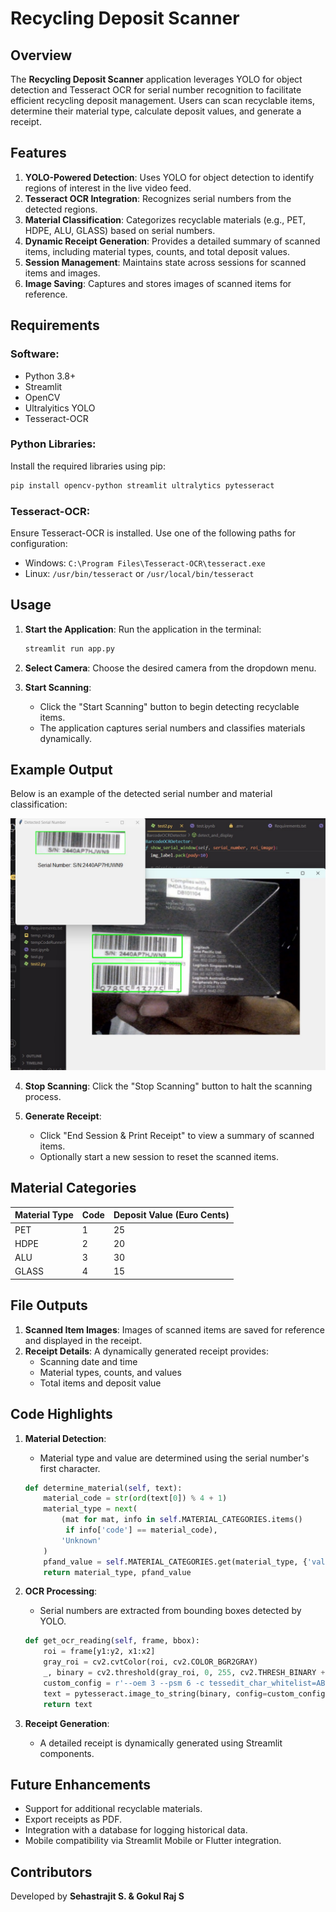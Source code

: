 # Recycling Deposit Scanner

## Overview
The **Recycling Deposit Scanner** application leverages YOLO for object detection and Tesseract OCR for serial number recognition to facilitate efficient recycling deposit management. Users can scan recyclable items, determine their material type, calculate deposit values, and generate a receipt.

## Features
1. **YOLO-Powered Detection**: Uses YOLO for object detection to identify regions of interest in the live video feed.
2. **Tesseract OCR Integration**: Recognizes serial numbers from the detected regions.
3. **Material Classification**: Categorizes recyclable materials (e.g., PET, HDPE, ALU, GLASS) based on serial numbers.
4. **Dynamic Receipt Generation**: Provides a detailed summary of scanned items, including material types, counts, and total deposit values.
5. **Session Management**: Maintains state across sessions for scanned items and images.
6. **Image Saving**: Captures and stores images of scanned items for reference.

## Requirements
### Software:
- Python 3.8+
- Streamlit
- OpenCV
- Ultralyitics YOLO
- Tesseract-OCR

### Python Libraries:
Install the required libraries using pip:
```bash
pip install opencv-python streamlit ultralytics pytesseract
```

### Tesseract-OCR:
Ensure Tesseract-OCR is installed. Use one of the following paths for configuration:
- Windows: `C:\Program Files\Tesseract-OCR\tesseract.exe`
- Linux: `/usr/bin/tesseract` or `/usr/local/bin/tesseract`

## Usage
1. **Start the Application**:
   Run the application in the terminal:
   ```bash
   streamlit run app.py
   ```

2. **Select Camera**:
   Choose the desired camera from the dropdown menu.

3. **Start Scanning**:
   - Click the "Start Scanning" button to begin detecting recyclable items.
   - The application captures serial numbers and classifies materials dynamically.

## Example Output

Below is an example of the detected serial number and material classification:

![Detected Serial Output](Outputs/op1.jpg)


4. **Stop Scanning**:
   Click the "Stop Scanning" button to halt the scanning process.

5. **Generate Receipt**:
   - Click "End Session & Print Receipt" to view a summary of scanned items.
   - Optionally start a new session to reset the scanned items.

## Material Categories
| Material Type | Code | Deposit Value (Euro Cents) |
|---------------|------|---------------------------|
| PET           | 1    | 25                        |
| HDPE          | 2    | 20                        |
| ALU           | 3    | 30                        |
| GLASS         | 4    | 15                        |

## File Outputs
1. **Scanned Item Images**:
   Images of scanned items are saved for reference and displayed in the receipt.
2. **Receipt Details**:
   A dynamically generated receipt provides:
   - Scanning date and time
   - Material types, counts, and values
   - Total items and deposit value

## Code Highlights
1. **Material Detection**:
   - Material type and value are determined using the serial number's first character.
   ```python
   def determine_material(self, text):
       material_code = str(ord(text[0]) % 4 + 1)
       material_type = next(
           (mat for mat, info in self.MATERIAL_CATEGORIES.items()
            if info['code'] == material_code),
           'Unknown'
       )
       pfand_value = self.MATERIAL_CATEGORIES.get(material_type, {'value': 0})['value']
       return material_type, pfand_value
   ```

2. **OCR Processing**:
   - Serial numbers are extracted from bounding boxes detected by YOLO.
   ```python
   def get_ocr_reading(self, frame, bbox):
       roi = frame[y1:y2, x1:x2]
       gray_roi = cv2.cvtColor(roi, cv2.COLOR_BGR2GRAY)
       _, binary = cv2.threshold(gray_roi, 0, 255, cv2.THRESH_BINARY + cv2.THRESH_OTSU)
       custom_config = r'--oem 3 --psm 6 -c tessedit_char_whitelist=ABCDEFGHIJKLMNOPQRSTUVWXYZ0123456789'
       text = pytesseract.image_to_string(binary, config=custom_config).strip()
       return text
   ```

3. **Receipt Generation**:
   - A detailed receipt is dynamically generated using Streamlit components.

## Future Enhancements
- Support for additional recyclable materials.
- Export receipts as PDF.
- Integration with a database for logging historical data.
- Mobile compatibility via Streamlit Mobile or Flutter integration.

## Contributors
Developed by **Sehastrajit S. & Gokul Raj S**

